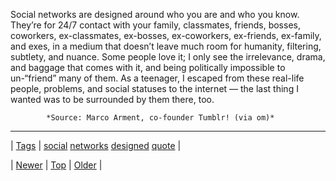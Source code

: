 <!--
title: Social networks are designed around who you are and who you know. They&rsquo;re for 24/7 contact with your family, classmates, friends, bosses, coworkers, ex-classmates, ex-bosses, ex-coworkers, ex-friends, ex-family, and exes, in a medium that doesn&rsquo;t leave much room for humanity, filtering, subtlety, and nuance. Some people love it; I only see the irrelevance, drama, and baggage that comes with it, and being politically impossible to un-&ldquo;friend&rdquo; many of them. As a teenager, I escaped from these real-life people, problems, and social statuses to the internet &mdash; the last thing I wanted was to be surrounded by them there, too.
date: 2020-06-28T15:27:00.061Z
tags: social, networks, designed, quote
-->




Social networks are designed around who you are and who you know. They’re for 24/7 contact with your family, classmates, friends, bosses, coworkers, ex-classmates, ex-bosses, ex-coworkers, ex-friends, ex-family, and exes, in a medium that doesn’t leave much room for humanity, filtering, subtlety, and nuance. Some people love it; I only see the irrelevance, drama, and baggage that comes with it, and being politically impossible to un-“friend” many of them. As a teenager, I escaped from these real-life people, problems, and social statuses to the internet — the last thing I wanted was to be surrounded by them there, too.

            *Source: Marco Arment, co-founder Tumblr! (via om)*

<!--BOTTOM-POST-NAVIGATION-->
---

| [Tags](tags.md) | [social](tag-social.md) [networks](tag-networks.md) [designed](tag-designed.md) [quote](tag-quote.md) |

| [Newer](107643845764.md) | [Top](index.md) | [Older](107803899989.md) |